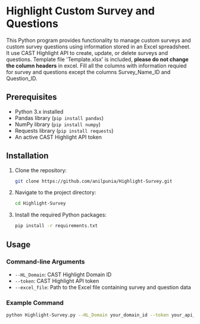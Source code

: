 # Highlight Custom Survey and Questions

This Python program provides functionality to manage custom surveys and custom survey questions using information stored in an Excel spreadsheet. It use CAST Highlight API to create, update, or delete surveys and questions.
Template file 'Template.xlsx' is included, **please do not change the column headers** in excel. Fill all the columns with information requied for survey and questions except the columns Survey_Name_ID and Question_ID. 


## Prerequisites

- Python 3.x installed
- Pandas library (`pip install pandas`)
- NumPy library (`pip install numpy`)
- Requests library (`pip install requests`)
- An active CAST Highlight API token

## Installation

1. Clone the repository:

    ```bash
    git clone https://github.com/anilpunia/Highlight-Survey.git
    ```

2. Navigate to the project directory:

    ```bash
    cd Highlight-Survey
    ```

3. Install the required Python packages:

    ```bash
    pip install -r requirements.txt
    ```

## Usage

### Command-line Arguments

- `--HL_Domain`: CAST Highlight Domain ID
- `--token`: CAST Highlight API token
- `--excel_file`: Path to the Excel file containing survey and question data

### Example Command

```bash
python Highlight-Survey.py --HL_Domain your_domain_id --token your_api_token --excel_file D:\Highlight-Survey\excel_file.xlsx
